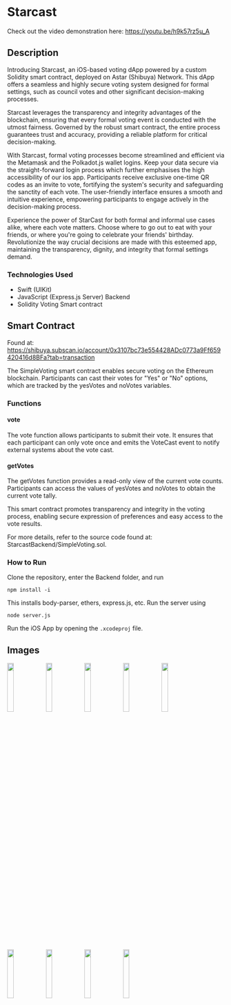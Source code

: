# Starcast
Check out the video demonstration here: https://youtu.be/h9k57rz5u_A
## Description
Introducing Starcast, an iOS-based voting dApp powered by a custom Solidity smart contract, deployed on Astar (Shibuya) Network. This dApp offers a seamless and highly secure voting system designed for formal settings, such as council votes and other significant decision-making processes.

Starcast leverages the transparency and integrity advantages of the blockchain, ensuring that every formal voting event is conducted with the utmost fairness. Governed by the robust smart contract, the entire process guarantees trust and accuracy, providing a reliable platform for critical decision-making.

With Starcast, formal voting processes become streamlined and efficient via the Metamask and the Polkadot.js wallet logins. Keep your data secure via the straight-forward login process which further emphasises the high accessibility of our ios app. Participants receive exclusive one-time QR codes as an invite to vote, fortifying the system's security and safeguarding the sanctity of each vote. The user-friendly interface ensures a smooth and intuitive experience, empowering participants to engage actively in the decision-making process.

Experience the power of StarCast for both formal and informal use cases alike, where each vote matters. Choose where to go out to eat with your friends, or where you're going to celebrate your friends' birthday. Revolutionize the way crucial decisions are made with this esteemed app, maintaining the transparency, dignity, and integrity that formal settings demand.

### Technologies Used
- Swift (UIKit)
- JavaScript (Express.js Server) Backend
- Solidity Voting Smart contract

## Smart Contract
Found at: https://shibuya.subscan.io/account/0x3107bc73e554428ADc0773a9Ff659420416d8BFa?tab=transaction

The SimpleVoting smart contract enables secure voting on the Ethereum blockchain. Participants can cast their votes for "Yes" or "No" options, which are tracked by the yesVotes and noVotes variables.

### Functions

#### vote
The vote function allows participants to submit their vote. It ensures that each participant can only vote once and emits the VoteCast event to notify external systems about the vote cast.

#### getVotes
The getVotes function provides a read-only view of the current vote counts. Participants can access the values of yesVotes and noVotes to obtain the current vote tally.

This smart contract promotes transparency and integrity in the voting process, enabling secure expression of preferences and easy access to the vote results.

For more details, refer to the source code found at: StarcastBackend/SimpleVoting.sol.

### How to Run
Clone the repository, enter the Backend folder, and run

    npm install -i

This installs body-parser, ethers, express.js, etc. Run the server using

    node server.js

Run the iOS App by opening the `.xcodeproj` file.

## Images
<img src=https://github.com/nkoorty/Starcast/assets/80065244/db9d8eea-bae6-4d9c-8e5f-1f7cf3546eae width=17% height=17%>
<img src=https://github.com/nkoorty/Starcast/assets/80065244/f3486e11-e9f3-4b5b-b4ea-f8d70a8b959c width=17% height=17%>
<img src=https://github.com/nkoorty/Starcast/assets/80065244/4faeeab5-e375-4480-a311-c83b77624b68 width=17% height=17%>
<img src=https://github.com/nkoorty/Starcast/assets/80065244/853ff609-50c8-4cb3-aa05-7d89032f95d2 width=17% height=17%>
<img src=https://github.com/nkoorty/Starcast/assets/80065244/4062db28-8b1e-4d30-b3d7-5b9a63d0fd44 width=17% height=17%>
<img src=https://github.com/nkoorty/Starcast/assets/80065244/2d202cd2-de00-4222-8d5d-0ebf89e0c5c3 width=17% height=17%>
<img src=https://github.com/nkoorty/Starcast/assets/80065244/13eb56ba-ffa5-483c-9953-13124be23188 width=17% height=17%>
<img src=https://github.com/nkoorty/Starcast/assets/80065244/ad81be78-8255-45b8-aaf8-38800c955234 width=17% height=17%>
<img src=https://github.com/nkoorty/Starcast/assets/80065244/de89c2b5-fe26-4e48-8e08-a6cac0bf2c65 width=17% height=17%>

